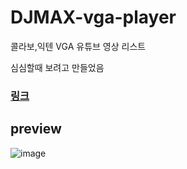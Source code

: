 # DJMAX-vga-player
 콜라보,익텐 VGA 유튜브 영상 리스트
 
 심심할때 보려고 만들었음  
### [링크](https://giwon.dev/DJMAX-vga-player/)
 
 ## preview
 
![image](https://user-images.githubusercontent.com/72638829/166117386-20c569c1-48b6-46c1-b5e6-e650e2ccbdb7.png)

